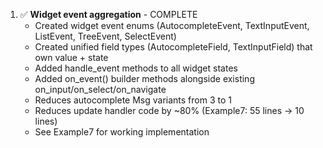 1. ✅ **Widget event aggregation** - COMPLETE
   - Created widget event enums (AutocompleteEvent, TextInputEvent, ListEvent, TreeEvent, SelectEvent)
   - Created unified field types (AutocompleteField, TextInputField) that own value + state
   - Added handle_event methods to all widget states
   - Added on_event() builder methods alongside existing on_input/on_select/on_navigate
   - Reduces autocomplete Msg variants from 3 to 1
   - Reduces update handler code by ~80% (Example7: 55 lines → 10 lines)
   - See Example7 for working implementation
